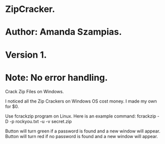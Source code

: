# ZipCracker.
# Author: Amanda Szampias.
# Version 1.
# Note: No error handling. 
Crack Zip Files on Windows. 

I noticed all the Zip Crackers on Windows OS cost money. I made my own for $0. 

Use fcrackzip program on Linux. Here is an example command:
fcrackzip -D -p rockyou.txt -u -v secret.zip


Button will turn green if a password is found and a new window will appear.
Button will turn red if no password is found and a new window will appear. 



